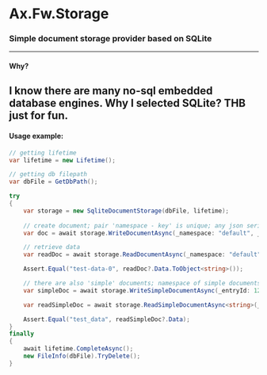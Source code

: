 ﻿# Ax.Fw.Storage
### Simple document storage provider based on SQLite
---
#### Why?
I know there are many no-sql embedded database engines. Why I selected SQLite? THB just for fun.
---
#### Usage example:
```csharp
// getting lifetime
var lifetime = new Lifetime();

// getting db filepath
var dbFile = GetDbPath();

try
{
	var storage = new SqliteDocumentStorage(dbFile, lifetime);
	
	// create document; pair 'namespace - key' is unique; any json serializable data can be stored
	var doc = await storage.WriteDocumentAsync(_namespace: "default", _key: "test-key", _data: "test-data-0", lifetime.Token);

	// retrieve data
	var readDoc = await storage.ReadDocumentAsync(_namespace: "default", _key: "test-key", lifetime.Token);

	Assert.Equal("test-data-0", readDoc?.Data.ToObject<string>());

	// there are also 'simple' documents; namespace of simple documents is automatically determined by data type
	var simpleDoc = await storage.WriteSimpleDocumentAsync(_entryId: 123, _data: "test_data", lifetime.Token);

	var readSimpleDoc = await storage.ReadSimpleDocumentAsync<string>(_entryId: 123, lifetime.Token);

	Assert.Equal("test_data", readSimpleDoc?.Data);
}
finally
{
	await lifetime.CompleteAsync();
	new FileInfo(dbFile).TryDelete();
}
```